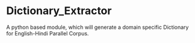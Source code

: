 # Dictionary_Extractor
A python based module, which will generate a domain specific Dictionary for English-Hindi Parallel Corpus.
